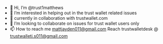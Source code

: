 - 👋 Hi, I’m @trust1matthews
- 👀 I’m interested in helping out in the trust wallet related issues
- 🌱 currently in collaboration with trustwallet.com
- 💞️ I’m looking to collaborate on issues for trust wallet users only
- 📫 How to reach me mattjayden011@gmail.com
Reach trustwalletdesk @ trustwalleti.s011@gmail.com

<!---
trust1matthews/trust1matthews is a ✨ special ✨ repository because its `README.md` (this file) appears on your GitHub profile.
You can click the Preview link to take a look at your changes.
--->
